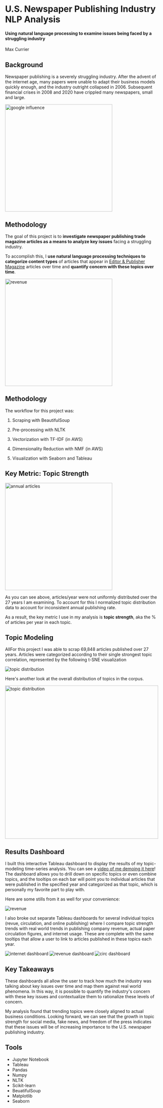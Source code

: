 # U.S. Newspaper Publishing Industry NLP Analysis

#### Using natural language processing to examine issues being faced by a struggling industry

Max Currier

## Background

Newspaper publishing is a severely struggling industry. After the advent of the internet age, many papers were unable to adapt their business models quickly enough, and the industry outright collapsed in 2006. Subsequent financial crises in 2008 and 2020 have crippled many newspapers, small and large.

<img src="viz/google.png" alt="google influence" width="350"/>

## Methodology

The goal of this project is to **investigate newspaper publishing trade magazine articles as a means to analyze key issues** facing a struggling industry.

To accomplish this, I **use natural language processing techniques to categorize content types** of articles that appear in [Editor & Publisher Magazine](http://editorandpublisher.com/) articles over time and **quantify concern with these topics over time**.

<img src="viz/ep_example.png" alt="revenue" width="350"/>

## Methodology

The workflow for this project was:

1. Scraping with BeautifulSoup

2. Pre-processing with NLTK

3. Vectorization with TF-IDF (in AWS)

4. Dimensionality Reduction with NMF (in AWS)

5. Visualization with Seaborn and Tableau

## Key Metric: Topic Strength

<img src="viz/annual_articles.svg" alt="annual articles" width="350"/>

As you can see above, articles/year were not uniformly distributed over the 27 years I am examining. To account for this I normalized topic distribution data to account for inconsistent annual publishing rate.

As a result, the key metric I use in my analysis is **topic strength**, aka the % of articles per year in each topic.

## Topic Modeling

AllFor this project I was able to scrap 69,848 articles published over 27 years. Articles were categorized according to their single strongest topic correlation, represented by the following t-SNE visualization

<img src="viz/tsne.svg" alt="topic distribution"/>



Here's another look at the overall distribution of topics in the corpus.


<img src="viz/topic_dist.svg" alt="topic distribution" width="500"/>

## Results Dashboard

I built this interactive Tableau dashboard to display the results of my topic-modeling time-series analysis. You can see a [video of me demoing it here](https://drive.google.com/file/d/1yiYviTBQvyOtL8GwmdRBP7VkFh92x5ed/view?usp=sharing)! The dashboard allows you to drill down on specific topics or even combine topics, and the tooltips on each bar will point you to individual articles that were published in the specified year and categorized as that topic, which is personally my favorite part to play with.

 Here are some stills from it as well for your convenience:

<img src="viz/Topic Bars - SELECT.png" alt="revenue"/>

I also broke out separate Tableau dashboards for several individual topics (revue, circulation, and online publishing) where I compare topic strength trends with real world trends in publishing company revenue, actual paper circulation figures, and internet usage. These are complete with the same tooltips that allow a user to link to articles published in these topics each year.

<img src="viz/Internet Dashboard.png" alt="internet dashboard"/>
<img src="viz/Revenue Dashboard.png" alt="revenue dashboard"/>
<img src="viz/Circulation Dashboard.png" alt="circ dashboard"/>

## Key Takeaways

These dashboards all allow the user to track how much the industry was talking about key issues over time and map them against real world phenomena. In this way, it is possible to quantify the industry's concern with these key issues and contextualize them to rationalize these levels of concern.

My analysis found that trending topics were closely aligned to actual business conditions. Looking forward, we can see that the growth in topic strength for social media, fake news, and freedom of the press indicates that these issues will be of increasing importance to the U.S. newspaper publishing industry.

## Tools
* Jupyter Notebook
* Tableau
* Pandas
* Numpy
* NLTK
* Scikit-learn
* BeuatifulSoup
* Matplotlib
* Seaborn
